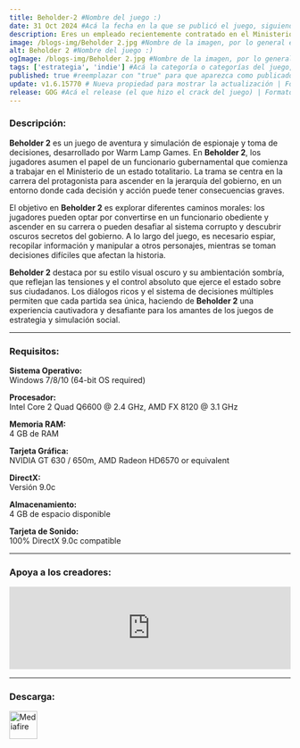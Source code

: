 ```yaml
---
title: Beholder-2 #Nombre del juego :)
date: 31 Oct 2024 #Acá la fecha en la que se publicó el juego, siguiendo este formato: Dia "30", Mes "Oct", Año "2024" = como debe quedar: 30 Oct 2024
description: Eres un empleado recientemente contratado en el Ministerio de un Estado totalitario y, si bien estás preparado para tener una distinguida trayectoria y posiblemente ser Primer Ministro algún día, el camino hasta la cima no será fácil. #Acá una mini descripción del juego
image: /blogs-img/Beholder 2.jpg #Nombre de la imagen, por lo general es exactamente el mismo nombre que el juego excluyendo lo ":" (Dos puntos)
alt: Beholder 2 #Nombre del juego :)
ogImage: /blogs-img/Beholder 2.jpg #Nombre de la imagen, por lo general es exactamente el mismo nombre que el juego excluyendo lo ":" (Dos puntos)
tags: ['estrategia', 'indie'] #Acá la categoría o categorías del juego, si es más de una se coloca en este formato: ['Categoría1', 'Categoría2']
published: true #reemplazar con "true" para que aparezca como publicado
update: v1.6.15770 # Nueva propiedad para mostrar la actualización | Formato: v1.0.0
release: GOG #Acá el release (el que hizo el crack del juego) | Formato: Nicolhetti
---
```


<!--En VSCode seleccionando una palabra, por ejemplo: "NOMBRE-DEL-JUEGO" y apretando Ctrl+F2 se seleccionan todas las palabras iguales-->

### Descripción:
**Beholder 2** es un juego de aventura y simulación de espionaje y toma de decisiones, desarrollado por Warm Lamp Games. En **Beholder 2**, los jugadores asumen el papel de un funcionario gubernamental que comienza a trabajar en el Ministerio de un estado totalitario. La trama se centra en la carrera del protagonista para ascender en la jerarquía del gobierno, en un entorno donde cada decisión y acción puede tener consecuencias graves.

El objetivo en **Beholder 2** es explorar diferentes caminos morales: los jugadores pueden optar por convertirse en un funcionario obediente y ascender en su carrera o pueden desafiar al sistema corrupto y descubrir oscuros secretos del gobierno. A lo largo del juego, es necesario espiar, recopilar información y manipular a otros personajes, mientras se toman decisiones difíciles que afectan la historia.

**Beholder 2** destaca por su estilo visual oscuro y su ambientación sombría, que reflejan las tensiones y el control absoluto que ejerce el estado sobre sus ciudadanos. Los diálogos ricos y el sistema de decisiones múltiples permiten que cada partida sea única, haciendo de **Beholder 2** una experiencia cautivadora y desafiante para los amantes de los juegos de estrategia y simulación social.
<!--Prompt para Chat-GPT: Hazme una descripción para el juego "NOMBRE-DEL-JUEGO" y cada que menciones "NOMBRE-DEL-JUEGO" ponlo en negrita -->

---

### Requisitos:
**Sistema Operativo:**  
Windows 7/8/10 (64-bit OS required)

**Procesador:**  
 Intel Core 2 Quad Q6600 @ 2.4 GHz, AMD FX 8120 @ 3.1 GHz

**Memoria RAM:**  
4 GB de RAM

**Tarjeta Gráfica:**  
NVIDIA GT 630 / 650m, AMD Radeon HD6570 or equivalent

**DirectX:**  
 Versión 9.0c

**Almacenamiento:**  
4 GB de espacio disponible

**Tarjeta de Sonido:**  
100% DirectX 9.0c compatible

<!--Si falta o sobra un requisito se quita o se agrega manteniendo el mismo formato-->

---

### Apoya a los creadores:
<iframe src="https://store.steampowered.com/widget/761620/" frameborder="0" style="background-color: transparent; width: 100% !important; aspect-ratio: 646 / 190;"></iframe>

<!--Reemplazar los numeros (AppID) del juego (en este caso 2668510) por el numero (AppID) correspondiente con el juego a publicar-->
<!--El AppID se encuentra en la URL del Juego en Steam-->

---

### Descarga:

[<img src="https://gist.github.com/cxmeel/0dbc95191f239b631c3874f4ccf114e2/raw/download.svg" alt="Mediafire" height="50" />](https://www.mediafire.com/file/87zaqklturr44ni/Beholder2.zip/file)

<!-- # se debe reemplazar por el link de descarga-->

<!--NOMBRE-DEL-SERVICIO se debe reemplazar por el servicio donde está subido el juego-->